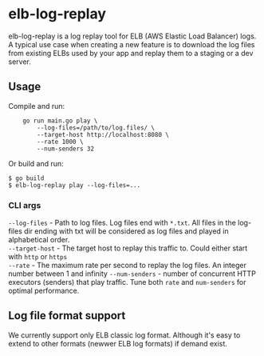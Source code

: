 # elb-log-replay

elb-log-replay is a log replay tool for ELB (AWS Elastic Load Balancer) logs.  
A typical use case when creating a new feature is to download the log files from existing ELBs used by your app and replay them to a staging or a dev server. 

## Usage

Compile and run: 
```
	go run main.go play \
		--log-files=/path/to/log.files/ \
		--target-host http://localhost:8080 \
		--rate 1000 \
		--num-senders 32
```

Or build and run:
```
$ go build
$ elb-log-replay play --log-files=...
```

### CLI args

`--log-files` - Path to log files. Log files end with `*.txt`. All files in the log-files dir ending with txt will be considered as log files and played in alphabetical order.  
`--target-host` - The target host to replay this traffic to. Could either start with `http` or `https`  
`--rate` - The maximum rate per second to replay the log files. An integer number between 1 and infinity
`--num-senders` - number of concurrent HTTP executors (senders) that play traffic. Tune both `rate` and `num-senders` for optimal performance.



## Log file format support

We currently support only ELB classic log format. Although it's easy to extend to other formats (newwer ELB log formats) if demand exist. 


